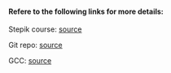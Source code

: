 #### Refere to the following links for more details:

Stepik course: [source](https://stepik.org/course/548/syllabus)

Git repo: [source](https://github.com/fedorch/stepic-548)

GCC: [source](https://gcc.gnu.org/onlinedocs/gcc/index.html#SEC_Contents)

